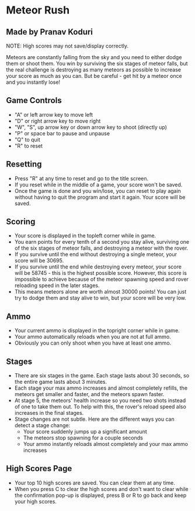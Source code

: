 # Meteor Rush
## Made by Pranav Koduri

NOTE: High scores may not save/display correctly.

Meteors are constantly falling from the sky and you need to either dodge them or shoot them. You win by surviving the six stages of meteor falls, but the real challenge is destroying as many meteors as possible to increase your score as much as you can. But be careful - get hit by a meteor once and you instantly lose!

## Game Controls
- "A" or left arrow key to move left
- "D" or right arrow key to move right
- "W", "S", up arrow key or down arrow key to shoot (directly up)
- "P" or space bar to pause and unpause
- "Q" to quit
- "R" to reset

## Resetting
- Press "R" at any time to reset and go to the title screen.
- If you reset while in the middle of a game, your score won't be saved.
- Once the game is done and you win/lose, you can reset to play again without having to quit the program and start it again. Your score will be saved.

## Scoring
- Your score is displayed in the topleft corner while in game.
- You earn points for every tenth of a second you stay alive, surviving one of the six stages of meteor falls, and destroying a meteor with the rover.
- If you survive until the end without destroying a single meteor, your score will be 30695.
- If you survive until the end while destroying every meteor, your score will be 58745 - this is the highest possible score. However, this score is impossible to achieve because of the meteor spawning speed and rover reloading speed in the later stages.
- This means meteors alone are worth almost 30000 points! You can just try to dodge them and stay alive to win, but your score will be very low.

## Ammo
- Your current ammo is displayed in the topright corner while in game.
- Your ammo automatically reloads when you are not at full ammo.
- Obviously you can only shoot when you have at least one ammo.

## Stages
- There are six stages in the game. Each stage lasts about 30 seconds, so the entire game lasts about 3 minutes.
- Each stage your max ammo increases and almost completely refills, the meteors get smaller and faster, and the meteors spawn faster.
- At stage 5, the meteors' health increase so you need two shots instead of one to take them out. To help with this, the rover's reload speed also increases in the final stages.
- Stage changes are not subtle. Here are the different ways you can detect a stage change:
  - Your score suddenly jumps up a significant amount
  - The meteors stop spawning for a couple seconds
  - Your ammo instantly reloads almost completely and your max ammo increases

## High Scores Page
- Your top 10 high scores are saved. You can clear them at any time.
- When you press C to clear the high scores and don't want to clear while the confirmation pop-up is displayed, press B or R to go back and keep your high scores.
